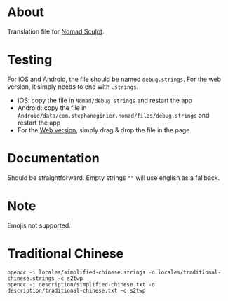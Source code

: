 # About

Translation file for [Nomad Sculpt](https://nomadsculpt.com/).

# Testing

For iOS and Android, the file should be named `debug.strings`.
For the web version, it simply needs to end with `.strings`.

- iOS: copy the file in `Nomad/debug.strings` and restart the app
- Android: copy the file in `Android/data/com.stephaneginier.nomad/files/debug.strings` and restart the app
- For the [Web version](https://nomadsculpt.com/demo/), simply drag & drop the file in the page

# Documentation

Should be straightforward.
Empty strings `""` will use english as a fallback.

# Note
Emojis not supported.

# Traditional Chinese

```
opencc -i locales/simplified-chinese.strings -o locales/traditional-chinese.strings -c s2twp
opencc -i description/simplified-chinese.txt -o description/traditional-chinese.txt -c s2twp
```

<!-- 
# Integration

```
crowdin download && ./../../build/nomad a
crowdin upload
crowdin upload translations --auto-approve-imported --import-eq-suggestions
```
 -->